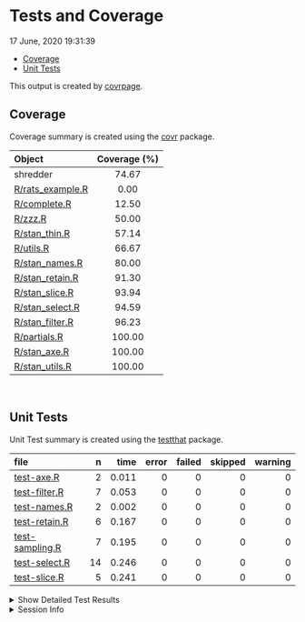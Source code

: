 Tests and Coverage
================
17 June, 2020 19:31:39

  - [Coverage](#coverage)
  - [Unit Tests](#unit-tests)

This output is created by
[covrpage](https://github.com/metrumresearchgroup/covrpage).

## Coverage

Coverage summary is created using the
[covr](https://github.com/r-lib/covr) package.

| Object                                   | Coverage (%) |
| :--------------------------------------- | :----------: |
| shredder                                 |    74.67     |
| [R/rats\_example.R](../R/rats_example.R) |     0.00     |
| [R/complete.R](../R/complete.R)          |    12.50     |
| [R/zzz.R](../R/zzz.R)                    |    50.00     |
| [R/stan\_thin.R](../R/stan_thin.R)       |    57.14     |
| [R/utils.R](../R/utils.R)                |    66.67     |
| [R/stan\_names.R](../R/stan_names.R)     |    80.00     |
| [R/stan\_retain.R](../R/stan_retain.R)   |    91.30     |
| [R/stan\_slice.R](../R/stan_slice.R)     |    93.94     |
| [R/stan\_select.R](../R/stan_select.R)   |    94.59     |
| [R/stan\_filter.R](../R/stan_filter.R)   |    96.23     |
| [R/partials.R](../R/partials.R)          |    100.00    |
| [R/stan\_axe.R](../R/stan_axe.R)         |    100.00    |
| [R/stan\_utils.R](../R/stan_utils.R)     |    100.00    |

<br>

## Unit Tests

Unit Test summary is created using the
[testthat](https://github.com/r-lib/testthat) package.

| file                                        |  n |  time | error | failed | skipped | warning |
| :------------------------------------------ | -: | ----: | ----: | -----: | ------: | ------: |
| [test-axe.R](testthat/test-axe.R)           |  2 | 0.011 |     0 |      0 |       0 |       0 |
| [test-filter.R](testthat/test-filter.R)     |  7 | 0.053 |     0 |      0 |       0 |       0 |
| [test-names.R](testthat/test-names.R)       |  2 | 0.002 |     0 |      0 |       0 |       0 |
| [test-retain.R](testthat/test-retain.R)     |  6 | 0.167 |     0 |      0 |       0 |       0 |
| [test-sampling.R](testthat/test-sampling.R) |  7 | 0.195 |     0 |      0 |       0 |       0 |
| [test-select.R](testthat/test-select.R)     | 14 | 0.246 |     0 |      0 |       0 |       0 |
| [test-slice.R](testthat/test-slice.R)       |  5 | 0.241 |     0 |      0 |       0 |       0 |

<details closed>

<summary> Show Detailed Test Results </summary>

| file                                            | context  | test                               | status | n |  time |
| :---------------------------------------------- | :------- | :--------------------------------- | :----- | -: | ----: |
| [test-axe.R](testthat/test-axe.R#L11)           | axe      | axe elements: no fit\_instance     | PASS   | 1 | 0.010 |
| [test-axe.R](testthat/test-axe.R#L16)           | axe      | axe elements: no stanmodel         | PASS   | 1 | 0.001 |
| [test-filter.R](testthat/test-filter.R#L9)      | filter   | filters: default                   | PASS   | 1 | 0.012 |
| [test-filter.R](testthat/test-filter.R#L14)     | filter   | filters: not permuted              | PASS   | 1 | 0.006 |
| [test-filter.R](testthat/test-filter.R#L18)     | filter   | filters: not permuted              | PASS   | 1 | 0.007 |
| [test-filter.R](testthat/test-filter.R#L23)     | filter   | filters: indexed name              | PASS   | 1 | 0.008 |
| [test-filter.R](testthat/test-filter.R#L30)     | filter   | filters: compound query            | PASS   | 1 | 0.006 |
| [test-filter.R](testthat/test-filter.R#L34)     | filter   | filters: no samples                | PASS   | 1 | 0.004 |
| [test-filter.R](testthat/test-filter.R#L38)     | filter   | filters: invalid pars              | PASS   | 1 | 0.010 |
| [test-names.R](testthat/test-names.R#L9)        | names    | names: default                     | PASS   | 1 | 0.001 |
| [test-names.R](testthat/test-names.R#L14)       | names    | names: expand                      | PASS   | 1 | 0.001 |
| [test-retain.R](testthat/test-retain.R#L8)      | retain   | retain: default                    | PASS   | 1 | 0.001 |
| [test-retain.R](testthat/test-retain.R#L13)     | retain   | retain: null                       | PASS   | 1 | 0.156 |
| [test-retain.R](testthat/test-retain.R#L18)     | retain   | retain: single                     | PASS   | 1 | 0.001 |
| [test-retain.R](testthat/test-retain.R#L23)     | retain   | retain: multiple                   | PASS   | 1 | 0.001 |
| [test-retain.R](testthat/test-retain.R#L28)     | retain   | retain: all                        | PASS   | 1 | 0.001 |
| [test-retain.R](testthat/test-retain.R#L32)     | retain   | retain: bad                        | PASS   | 1 | 0.007 |
| [test-sampling.R](testthat/test-sampling.R#L10) | sampling | slice: default                     | PASS   | 1 | 0.174 |
| [test-sampling.R](testthat/test-sampling.R#L15) | sampling | slice: no warmup                   | PASS   | 1 | 0.001 |
| [test-sampling.R](testthat/test-sampling.R#L21) | sampling | slice: bad indexs                  | PASS   | 2 | 0.006 |
| [test-sampling.R](testthat/test-sampling.R#L32) | sampling | thinning: thin\_n                  | PASS   | 1 | 0.003 |
| [test-sampling.R](testthat/test-sampling.R#L37) | sampling | thinning: thin\_frac               | PASS   | 1 | 0.003 |
| [test-sampling.R](testthat/test-sampling.R#L42) | sampling | thinning: no warmup                | PASS   | 1 | 0.008 |
| [test-select.R](testthat/test-select.R#L6)      | select   | names: no pars                     | PASS   | 1 | 0.002 |
| [test-select.R](testthat/test-select.R#L11)     | select   | names: single par                  | PASS   | 1 | 0.002 |
| [test-select.R](testthat/test-select.R#L16)     | select   | names: multiple pars               | PASS   | 1 | 0.002 |
| [test-select.R](testthat/test-select.R#L21)     | select   | names: par index                   | PASS   | 1 | 0.002 |
| [test-select.R](testthat/test-select.R#L26)     | select   | names: character pars              | PASS   | 1 | 0.002 |
| [test-select.R](testthat/test-select.R#L33)     | select   | names: regex character pars        | PASS   | 1 | 0.002 |
| [test-select.R](testthat/test-select.R#L40)     | select   | names: remove summary              | PASS   | 1 | 0.226 |
| [test-select.R](testthat/test-select.R#L48)     | select   | partials: no pars                  | PASS   | 1 | 0.001 |
| [test-select.R](testthat/test-select.R#L53)     | select   | partials: starts\_with             | PASS   | 1 | 0.001 |
| [test-select.R](testthat/test-select.R#L58)     | select   | partials: ends\_with               | PASS   | 1 | 0.001 |
| [test-select.R](testthat/test-select.R#L63)     | select   | partials: starts\_contains         | PASS   | 1 | 0.001 |
| [test-select.R](testthat/test-select.R#L68)     | select   | partials: mixed                    | PASS   | 1 | 0.001 |
| [test-select.R](testthat/test-select.R#L73)     | select   | partials: par regex index          | PASS   | 1 | 0.001 |
| [test-select.R](testthat/test-select.R#L78)     | select   | partials: par regex multiple index | PASS   | 1 | 0.002 |
| [test-slice.R](testthat/test-slice.R#L7)        | slice    | slice: empty                       | PASS   | 1 | 0.231 |
| [test-slice.R](testthat/test-slice.R#L12)       | slice    | slice: single                      | PASS   | 1 | 0.003 |
| [test-slice.R](testthat/test-slice.R#L17)       | slice    | slice: single no warmup            | PASS   | 1 | 0.002 |
| [test-slice.R](testthat/test-slice.R#L22)       | slice    | slice: vector                      | PASS   | 1 | 0.003 |
| [test-slice.R](testthat/test-slice.R#L27)       | slice    | slice: reset permut                | PASS   | 1 | 0.002 |

</details>

<details>

<summary> Session Info </summary>

| Field    | Value                             |
| :------- | :-------------------------------- |
| Version  | R version 4.0.0 (2020-04-24)      |
| Platform | x86\_64-apple-darwin17.0 (64-bit) |
| Running  | macOS Catalina 10.15.5            |
| Language | en\_US                            |
| Timezone | America/New\_York                 |

| Package  | Version |
| :------- | :------ |
| testthat | 2.3.2   |
| covr     | 3.5.0   |
| covrpage | 0.0.70  |

</details>

<!--- Final Status : pass --->
